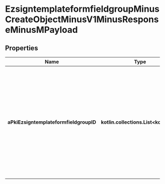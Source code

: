
# EzsigntemplateformfieldgroupMinusCreateObjectMinusV1MinusResponseMinusMPayload

## Properties
Name | Type | Description | Notes
------------ | ------------- | ------------- | -------------
**aPkiEzsigntemplateformfieldgroupID** | **kotlin.collections.List&lt;kotlin.Int&gt;** | An array of unique IDs representing the object that were requested to be created.  They are returned in the same order as the array containing the objects to be created that was sent in the request. | 




